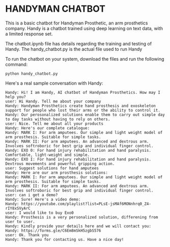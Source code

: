 # HANDYMAN CHATBOT

This is a basic chatbot for Handyman Prosthetic, an arm prosthetics company.
Handy is a chatbot trained using deep learning on text data, with a limited response set.

The chatbot.ipynb file has details regarding the training and testing of Handy.
The handy_chatbot.py is the actual file used to run Handy

To run the chatbot on your system, download the files and run the following command:
```
python handy_chatbot.py
```


Here's a real sample conversation with Handy:

```
Handy: Hi! I am Handy, AI chatbot of Handyman Prosthetics. How may I help you?
user: Hi Handy. Tell me about your company
Handy: Handyman Prosthetics create hand prosthesis and exoskeleton support for people who lost their arms or the ability to control it.
Handy: Our perosonalized solutions enable them to carry out simple day to day tasks without having to rely on others.
user: Nice. Tell me about all your products
Handy: Here's our complete catalogue:
Handy: MARK I: For arm amputees. Our simple and light weight model of arm prosthesis. Suitable for simple tasks.
Handy: MARK II: For arm amputees. An advanced and dextrous arm. Involves softroboric for best grip and individual finger control.
Handy: EXO 0: For hand injury rehabilitation and hand paralysis. Comfortable, light-weight and simple.
Handy: EXO I: For hand injury rehabilitation and hand paralysis. Dextrous movements and powerful gripping action.
user: Suggest solutions for hand amputees
Handy: Here are our arm prosthesis solutions:
Handy: MARK I: For arm amputees. Our simple and light weight model of arm prosthesis. Suitable for simple tasks.
Handy: MARK II: For arm amputees. An advanced and dextrous arm. Involves softroboric for best grip and individual finger control.
user: can i get a demo?
Handy: Sure! Here's a video demo:
Handy: https://youtube.com/playlist?list=PLsE-jsMAf6MONnhrq0_Z4-rIY8xSVyArC
user: I would like to buy Exo0
Handy: Prosthesis is a very personalized solution, differening from user to user.
Handy: Kindly provide your details here and we will contact you:
Handy: https://forms.gle/C6Em8mSkH5zgbS576
user: Ok. Thank you
Handy: Thank you for contacting us. Have a nice day!
```


